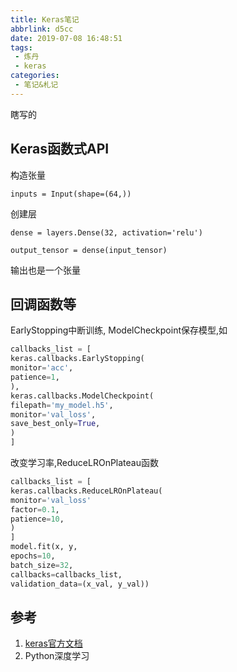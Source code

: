 ```yaml
---
title: Keras笔记
abbrlink: d5cc
date: 2019-07-08 16:48:51
tags:
 - 炼丹
 - keras
categories:
 - 笔记&札记
---
```

瞎写的
<!-- more -->
## Keras函数式API

构造张量

    inputs = Input(shape=(64,))

创建层

    dense = layers.Dense(32, activation='relu')

    output_tensor = dense(input_tensor)

输出也是一个张量

## 回调函数等

 EarlyStopping中断训练, ModelCheckpoint保存模型,如
```python
callbacks_list = [
keras.callbacks.EarlyStopping(
monitor='acc',
patience=1,
),
keras.callbacks.ModelCheckpoint(
filepath='my_model.h5',
monitor='val_loss',
save_best_only=True,
)
]
```
改变学习率,ReduceLROnPlateau函数
```python
callbacks_list = [
keras.callbacks.ReduceLROnPlateau(
monitor='val_loss'
factor=0.1,
patience=10,
)
]
model.fit(x, y,
epochs=10,
batch_size=32,
callbacks=callbacks_list,
validation_data=(x_val, y_val))
```

## 参考

1. [keras官方文档](https://keras.io)
2. Python深度学习
